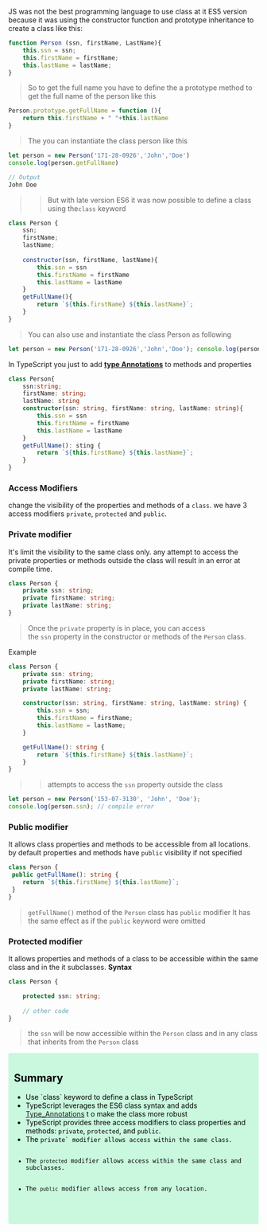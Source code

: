 JS was  not the best programming language to use class at it ES5 version because it was using the constructor function and prototype inheritance to create  a class like this:
```js
function Person (ssn, firstName, LastName){
	this.ssn = ssn;
	this.firstName = firstName;
	this.lastName = lastName;
}
```

> So to get the full name you have to define the a prototype method to get the full name of the person like this

```js
Person.prototype.getFullName = function (){
	return this.firstName + " "+this.lastName
}
```

> The you can instantiate the class person like this

 ```js
let person = new Person('171-28-0926','John','Doe')
console.log(person.getFullName)

// Output
John Doe
```

>> But with late version ES6 it was now possible to define a class using the`class` keyword

```js
class Person {
	ssn;
	firstName;
	lastName;
	
	constructor(ssn, firstName, lastName){
		this.ssn = ssn
		this.firstName = firstName
		this.lastName = lastName
	}
	getFullName(){
		return `${this.firstName} ${this.lastName}`;
	}
}
```

> You can also use and instantiate the class Person as following

```js
let person = new Person('171-28-0926','John','Doe'); console.log(person.getFullName());
```

In TypeScript you just to add [**type Annotations**](Type_Annotations.md) to methods and properties

```typescript
class Person{
	ssn:string;
	firstName: string;
	lastName: string
	constructor(ssn: string, firstName: string, lastName: string){
		this.ssn = ssn
		this.firstName = firstName
		this.lastName = lastName
	}
	getFullName(): sting {
		return `${this.firstName} ${this.lastName}`;
	}
}
```

### Access Modifiers

change the visibility of the properties and methods of a `class`. we have 3 access modifiers `private`, `protected` and `public`.

### Private modifier

It's limit the visibility to the same class only. any attempt to access the private properties or methods outside the class will result in an error at compile time.

```typescript
class Person {
	private ssn: string;
	private firstName: string;
	private lastName: string;
}
```
> Once the `private` property is in place, you can access the `ssn` property in the constructor or methods of the `Person` class.

Example
```ts
class Person {
    private ssn: string;
    private firstName: string;
    private lastName: string;

    constructor(ssn: string, firstName: string, lastName: string) {
        this.ssn = ssn;
        this.firstName = firstName;
        this.lastName = lastName;
    }

    getFullName(): string {
        return `${this.firstName} ${this.lastName}`; 
    }
}
```
>> attempts to access the `ssn` property outside the class
```ts
let person = new Person('153-07-3130', 'John', 'Doe');
console.log(person.ssn); // compile error
```

### Public modifier

It allows class properties and methods to be accessible from all locations. by default properties and methods have `public` visibility if not specified
```ts
class Person {
 public getFullName(): string {
	return `${this.firstName} ${this.lastName}`;
 }
}
```
> `getFullName()` method of the `Person` class has `public` modifier 
> It has the same effect as if the `public` keyword were omitted

### Protected modifier
 It allows properties and methods of a class to be accessible within the same class and in the it subclasses.
**Syntax**
```ts
class Person {

    protected ssn: string;
    
    // other code
}

```
> the `ssn` will be now accessible within the `Person` class and in any class that inherits from the `Person` class

<div style="background-color:#c9f8de; color:black; padding: .5rem .7rem; border-radius: 4px;">
	<h2>Summary</h2>
	<ul>
		<li>Use `class` keyword to define a class in TypeScript</li>
		<li>TypeScript leverages the ES6 class syntax and adds 
		<a href="[[Type_Annotations]]">Type_Annotations</a>
		 t o make the class more robust</li>
		 <li>TypeScript provides three access modifiers to class properties and methods: <code>private</code>, <code>protected</code>, and <code>public</code>.</li>
		 <li>The <code>private` modifier allows access within the same class.</li>
		 <li>The <code>protected</code> modifier allows access within the same class and subclasses.</li>
		 <li>The <code>public</code> modifier allows access from any location.</li>
	</ul>
</div>
